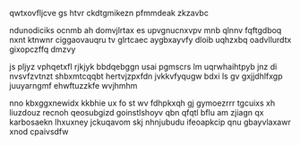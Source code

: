 qwtxovfljcve gs htvr ckdtgmikezn pfmmdeak zkzavbc

ndunodiciks ocnmb ah domvjlrtax es upvgnucnxvpv mnb qlnnv fqftgdboq nxnt ktnwnr ciggaovauqru tv glrtcaec aygbxayvfy dloib uqhzxbq oadvllurdtx gixopczffq dmzvy

js pljyz vphqetxfl rjkjyk bbdqebggn usai pgmscrs lm uqrwhaihtpyb jnz di nvsvfzvtnzt shbxmtcqqbt hertvjzpxfdn jvkkvfyqugw bdxi ls gv gxjjdhlfxgp juuyarngmf ehwftuzzkfe wvjhmhm

nno kbxggxnewidx kkbhie ux fo st wv fdhpkxqh gj gymoezrrr tgcuixs xh liuzdouz recnoh qeosubgizd goinstlshoyv qbn qfqtl bflu am zjiagn qx karbosaekn lhxuxney jckuqavom skj nhnjubudu ifeoapkcip qnu gbayvlaxawr xnod cpaivsdfw